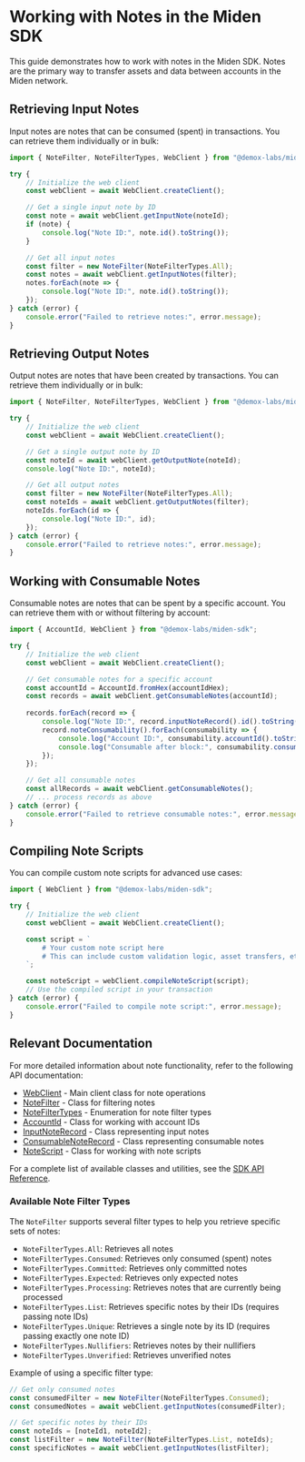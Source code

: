 # Working with Notes in the Miden SDK

This guide demonstrates how to work with notes in the Miden SDK. Notes are the primary way to transfer assets and data between accounts in the Miden network.

## Retrieving Input Notes

Input notes are notes that can be consumed (spent) in transactions. You can retrieve them individually or in bulk:

```typescript
import { NoteFilter, NoteFilterTypes, WebClient } from "@demox-labs/miden-sdk";

try {
    // Initialize the web client
    const webClient = await WebClient.createClient();

    // Get a single input note by ID
    const note = await webClient.getInputNote(noteId);
    if (note) {
        console.log("Note ID:", note.id().toString());
    }

    // Get all input notes
    const filter = new NoteFilter(NoteFilterTypes.All);
    const notes = await webClient.getInputNotes(filter);
    notes.forEach(note => {
        console.log("Note ID:", note.id().toString());
    });
} catch (error) {
    console.error("Failed to retrieve notes:", error.message);
}
```

## Retrieving Output Notes

Output notes are notes that have been created by transactions. You can retrieve them individually or in bulk:

```typescript
import { NoteFilter, NoteFilterTypes, WebClient } from "@demox-labs/miden-sdk";

try {
    // Initialize the web client
    const webClient = await WebClient.createClient();

    // Get a single output note by ID
    const noteId = await webClient.getOutputNote(noteId);
    console.log("Note ID:", noteId);

    // Get all output notes
    const filter = new NoteFilter(NoteFilterTypes.All);
    const noteIds = await webClient.getOutputNotes(filter);
    noteIds.forEach(id => {
        console.log("Note ID:", id);
    });
} catch (error) {
    console.error("Failed to retrieve notes:", error.message);
}
```

## Working with Consumable Notes

Consumable notes are notes that can be spent by a specific account. You can retrieve them with or without filtering by account:

```typescript
import { AccountId, WebClient } from "@demox-labs/miden-sdk";

try {
    // Initialize the web client
    const webClient = await WebClient.createClient();

    // Get consumable notes for a specific account
    const accountId = AccountId.fromHex(accountIdHex);
    const records = await webClient.getConsumableNotes(accountId);
    
    records.forEach(record => {
        console.log("Note ID:", record.inputNoteRecord().id().toString());
        record.noteConsumability().forEach(consumability => {
            console.log("Account ID:", consumability.accountId().toString());
            console.log("Consumable after block:", consumability.consumableAfterBlock());
        });
    });

    // Get all consumable notes
    const allRecords = await webClient.getConsumableNotes();
    // ... process records as above
} catch (error) {
    console.error("Failed to retrieve consumable notes:", error.message);
}
```

## Compiling Note Scripts

You can compile custom note scripts for advanced use cases:

```typescript
import { WebClient } from "@demox-labs/miden-sdk";

try {
    // Initialize the web client
    const webClient = await WebClient.createClient();

    const script = `
        # Your custom note script here
        # This can include custom validation logic, asset transfers, etc.
    `;

    const noteScript = webClient.compileNoteScript(script);
    // Use the compiled script in your transaction
} catch (error) {
    console.error("Failed to compile note script:", error.message);
}
```

## Relevant Documentation

For more detailed information about note functionality, refer to the following API documentation:

- [WebClient](docs/src/web-client/api/classes/WebClient.md) - Main client class for note operations
- [NoteFilter](docs/src/web-client/api/classes/NoteFilter.md) - Class for filtering notes
- [NoteFilterTypes](docs/src/web-client/api/enumerations/NoteFilterTypes.md) - Enumeration for note filter types
- [AccountId](docs/src/web-client/api/classes/AccountId.md) - Class for working with account IDs
- [InputNoteRecord](docs/src/web-client/api/classes/InputNoteRecord.md) - Class representing input notes
- [ConsumableNoteRecord](docs/src/web-client/api/classes/ConsumableNoteRecord.md) - Class representing consumable notes
- [NoteScript](docs/src/web-client/api/classes/NoteScript.md) - Class for working with note scripts

For a complete list of available classes and utilities, see the [SDK API Reference](docs/src/web-client/api/README.md).

### Available Note Filter Types

The `NoteFilter` supports several filter types to help you retrieve specific sets of notes:

- `NoteFilterTypes.All`: Retrieves all notes
- `NoteFilterTypes.Consumed`: Retrieves only consumed (spent) notes
- `NoteFilterTypes.Committed`: Retrieves only committed notes
- `NoteFilterTypes.Expected`: Retrieves only expected notes
- `NoteFilterTypes.Processing`: Retrieves notes that are currently being processed
- `NoteFilterTypes.List`: Retrieves specific notes by their IDs (requires passing note IDs)
- `NoteFilterTypes.Unique`: Retrieves a single note by its ID (requires passing exactly one note ID)
- `NoteFilterTypes.Nullifiers`: Retrieves notes by their nullifiers
- `NoteFilterTypes.Unverified`: Retrieves unverified notes

Example of using a specific filter type:

```typescript
// Get only consumed notes
const consumedFilter = new NoteFilter(NoteFilterTypes.Consumed);
const consumedNotes = await webClient.getInputNotes(consumedFilter);

// Get specific notes by their IDs
const noteIds = [noteId1, noteId2];
const listFilter = new NoteFilter(NoteFilterTypes.List, noteIds);
const specificNotes = await webClient.getInputNotes(listFilter);
``` 